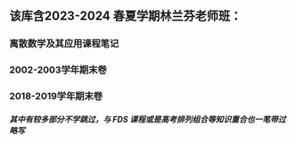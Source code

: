 ## 该库含2023-2024 春夏学期林兰芬老师班：
### 离散数学及其应用课程笔记
### 2002-2003学年期末卷
### 2018-2019学年期末卷
##### 其中有较多部分不学跳过，与 FDS 课程或是高考排列组合等知识重合也一笔带过略写
